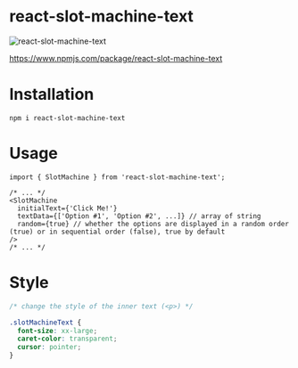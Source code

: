 ﻿# react-slot-machine-text
![react-slot-machine-text](https://user-images.githubusercontent.com/24418404/224548045-af045483-59e1-4a26-b70f-628c1ea6e2b5.gif)

https://www.npmjs.com/package/react-slot-machine-text

# Installation
```
npm i react-slot-machine-text
```

# Usage
```tsx
import { SlotMachine } from 'react-slot-machine-text';

/* ... */
<SlotMachine 
  initialText={'Click Me!'}
  textData={['Option #1', 'Option #2', ...]} // array of string
  random={true} // whether the options are displayed in a random order (true) or in sequential order (false), true by default
/>
/* ... */
```

# Style
```css
/* change the style of the inner text (<p>) */

.slotMachineText {
  font-size: xx-large;
  caret-color: transparent;
  cursor: pointer;
}
```
